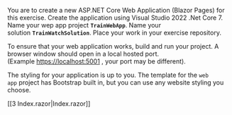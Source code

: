 You are to create a new ASP.NET Core Web Application (Blazor Pages) for this exercise. Create the application using Visual Studio 2022 .Net Core 7. Name your wep app project **`TrainWebApp`**. Name your solution **`TrainWatchSolution`**. Place your work in your exercise repository.

To ensure that your web application works, build and run your project. A browser window should open in a local hosted port.(Example [https://localhost:5001](https://localhost:5001/) , your port may be different).

The styling for your application is up to you. The template for the `web app` project has Bootstrap built in, but you can use any website styling you choose.

[[3 Index.razor|Index.razor]]


